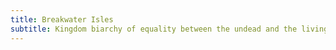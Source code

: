 ```yaml
---
title: Breakwater Isles
subtitle: Kingdom biarchy of equality between the undead and the living
---
```

